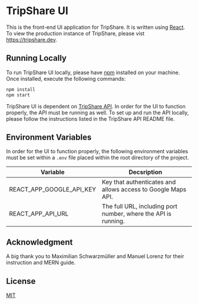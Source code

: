 # TripShare UI

This is the front-end UI application for TripShare. It is written using [React](https://reactjs.org/). To view the production instance of TripShare, please vist https://tripshare.dev.

## Running Locally

To run TripShare UI locally, please have [npm](https://docs.npmjs.com/about-npm) installed on your machine. Once installed, execute the following commands:

```bash
npm install
npm start
```

TripShare UI is dependent on [TripShare API](https://github.com/Mark-Donohue/tripshare-api). In order for the UI to function properly, the API must be running as well. To set up and run the API locally, please follow the instructions listed in the TripShare API README file.

## Environment Variables

In order for the UI to function properly, the following environment variables must be set within a `.env` file placed within the root directory of the project.

| Variable                 | Decsription                                                    |
| ------------------------ | -------------------------------------------------------------- |
| REACT_APP_GOOGLE_API_KEY | Key that authenticates and allows access to Google Maps API.   |
| REACT_APP_API_URL        | The full URL, including port number, where the API is running. |

## Acknowledgment

A big thank you to Maximilian Schwarzmüller and Manuel Lorenz for their instruction and MERN guide.

## License

[MIT](https://choosealicense.com/licenses/mit/)
